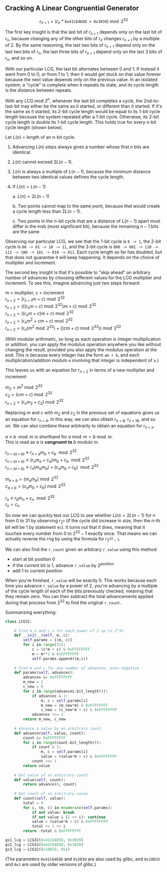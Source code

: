 ## Cracking A Linear Congruential Generator
$$
r_{n+1} = \left(r_n*\texttt{0x41C64E6D + 0x3039}\right) \bmod 2^{32}
$$

The first key insight is that the last bit of $r_{n+1}$ depends only on the last bit of $r_n$, because changing any of the other bits of $r_n$ changes $r_{n+1}$ by a multiple of 2.  By the same reasoning, the last two bits of $r_{n+1}$ depend only on the last two bits of $r_n$, the last three bits of $r_{n+1}$ depend only on the last 3 bits of $r_n$, and so on.

With our particular LCG, the last bit alternates between 0 and 1.  If instead it went from 0 to 0, or from 1 to 1, then it would get stuck on that value forever because the next value depends only on the previous value.  In an isolated system, a "cycle" is complete when it repeats its state, and its cycle length is the distance between repeats.

With any LCG mod $2^n$, whenever the last bit completes a cycle, the 2nd-to-last-bit may either be the same as it started, or different than it started.  If it's the same as it started, its 2-bit cycle length would be equal to its 1-bit cycle length because the system repeated after a 1-bit cycle.  Otherwise, its 2-bit cycle length is double its 1-bit cycle length.  This holds true for every n-bit cycle length (shown below).  

Let $L(n)$ = length of an n-bit cycle.  

1. Advancing $L(n)$ steps always gives a number whose first $n$ bits are identical.  

2. $L(n)$ cannot exceed $2L(n-1)$.  

3. $L(n)$ is always a multiple of $L(n-1)$, because the minimum distance between two identical values defines the cycle length.  

4. If $L(n) > L(n-1)$  

    a. $L(n) = 2L(n-1)$  
    
    b. Two points cannot map to the same point, because that would create a cycle length less than $2L(n-1)$.  
    
    c. Two points in the n-bit cycle that are a distance of $L(n-1)$ apart must differ in the msb (most significant bit), because the remaining $n-1$ bits are the same

Observing our particular LCG, we see that the 1-bit cycle is `0 -> 1`, the 2-bit cycle is `00 -> 01 -> 10 -> 11`, and the 3-bit cycle is `000 -> 001 -> 110 -> 111 -> 100 -> 101 -> 010 -> 011`.  Each cycle length so far has doubled, but that does not guarantee it will keep happening. It depends on the choice of multiplier and increment.

The second key insight is that it's possible to "skip ahead" an arbitrary number of advances by choosing different values for the LCG multiplier and increment.  To see this, imagine advancing just two steps forward:

$\text{m = multiplier, c = increment}$  
$r_{n+2} = (r_{n+1}m + c) \bmod 2^{32}$  
$r_{n+2} = (((r_{n}m + c) \bmod 2^{32})m + c) \bmod 2^{32}$  
$r_{n+2} = ((r_{n}m + c)m + c) \bmod 2^{32}$  
$r_{n+2} = (r_{n}m^2 + cm + c) \bmod 2^{32}$  
$r_{n+2} = (r_{n}(m^2 \bmod 2^{32}) + ((cm + c) \bmod 2^{32})) \bmod 2^{32}$  

(With modular arithmetic, so long as each operation is integer multiplication or addition, you can apply the modulus operation anywhere you like without changing the result, provided you also apply the modulus operation at the end.  This is because every integer has the form `am + b`, and each multiplication/addition modulo `m` involving that integer is independent of `a`.)

This leaves us with an equation for $r_{n+2}$ in terms of a new multiplier and increment:

$m_2 = m^2 \bmod 2^{32}$  
$c_2 = (cm + c) \bmod 2^{32}$  
$r_{n+2} = (r_nm_2 + c_2) \bmod 2^{32}$  

Replacing $m$ and $c$ with $m_{2}$ and $c_{2}$ in the previous set of equations gives us an equation for $r_{n+4}$.  In this way, we can also obtain $r_{n+8}$, $r_{n+16}$, and so on.  We can also combine these arbitrarily to obtain an equation for $r_{n+x}$.

$a \equiv b \mod m$ is shorthand for $a \bmod m = b \bmod m$.  
This is read as $a$ is **congruent to** $b$ modulo $m$.  

$r_{n+(a+b)} \equiv r_{n+a}m_b + c_b \mod 2^{32}$  
$r_{n+(a+b)} \equiv (r_nm_a  + c_a)m_b + c_b \mod 2^{32}$  
$r_{n+(a+b)} \equiv r_n(m_am_b) + (c_am_b+c_b) \mod 2^{32}$  

$m_{a+b} = (m_am_b) \bmod 2^{32}$  
$c_{a+b} = (c_am_b+c_b) \bmod 2^{32}$  

$r_{n} \equiv r_0m_n + c_n \mod 2^{32}$  
$r_{n} = c_n$  

So now we can quickly test our LCG to see whether $L(n) = 2L(n-1)$ for n from $0$ to $31$ by observing $r_{2^n}$ (if the cycle did increase in size, then the $n$-th bit will be 1 by statement `4c`). It turns out that it does, meaning that it touches every number from $0$ to $2^{32}-1$ exactly once.  That means we can actually reverse the rng by using the formula for $r_{2^{32}-1}$.

We can also find the `r_count` given an arbitrary `r_value` using this method:
- start at bit position 0
- if the current bit is 1, advance `r_value` by $2^{position}$
- add 1 to current position

When you're finished, `r_value` will be exactly 0.  This works because each time you advance `r_value` by a power of 2, you're advancing by a multiple of the cycle length of each of the bits previously checked, meaning that they remain zero.  You can then subtract the total advancements applied during that process from $2^{32}$ to find the original `r_count`.

Summarizing everything:
```py
class LCG32:
    
    # Find m_n and c_n for each power of 2 up to 2^31
    def __init__(self, m, c):
        self.params = [(m, c)]
        for i in range(31):
            c = (c*m + c) & 0xFFFFFFFF
            m = m**2 & 0xFFFFFFFF
            self.params.append((m,c))
    
    # Find m and c for any number of advances, even negative
    def params(self, advances):
        advances &= 0xFFFFFFFF
        m_new = 1
        c_new = 0
        for i in range(advances.bit_length()):
            if advances & 1:
                m, c = self.params[i]
                m_new = (m_new*m) & 0xFFFFFFFF
                c_new = (c_new*m + c) & 0xFFFFFFFF
            advances >>= 1
        return m_new, c_new
    
    # Advance a value by an arbitrary count
    def advance(self, value, count):
        count &= 0xFFFFFFFF
        for i in range(count.bit_length()):
            if count & 1:
                m, c = self.params[i]
                value = (value*m + c) & 0xFFFFFFFF
            count >>= 1
        return value
    
    # Get value of an arbitrary count
    def value(self, count):
        return advance(0, count)
    
    # Get count of an arbitrary value
    def count(self, value):
        total = 0
        for i, (m, c) in enumerate(self.params):
            if not value: break
            if not value & (1 << i): continue
            value = (value*m + c) & 0xFFFFFFFF
            total += 1 << i
        return -total & 0xFFFFFFFF

gs1_lcg = LCG32(0x41C64E6D, 0x3039)
gs2_lcg = LCG32(0x41C64E6D, 0x3039)
gs3_lcg = LCG32(0x10DCD, 0x1)
```

(The parameters `0x41C64E6D` and `0x3039` are also used by glibc, and  `0x10DCD` and `0x1` are used by older versions of glibc.)
